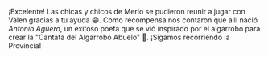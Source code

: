 ¡Excelente! Las chicas y chicos de Merlo se pudieron reunir a jugar con Valen gracias a tu ayuda :grin:. Como recompensa nos contaron que allí nació _Antonio Agüero_, un exitoso poeta que se vió inspirado por el algarrobo para crear la "Cantata del Algarrobo Abuelo" :pencil:. ¡Sigamos recorriendo la Provincia!